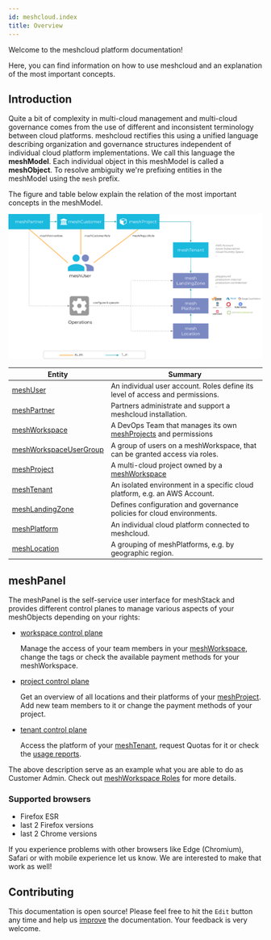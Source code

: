 ```yaml
---
id: meshcloud.index
title: Overview
---
```

Welcome to the meshcloud platform documentation!

Here, you can find information on how to use meshcloud and an explanation of the most important concepts.

## Introduction

Quite a bit of complexity in multi-cloud management and multi-cloud governance comes from the use of different and inconsistent terminology between cloud platforms. meshcloud rectifies this using a unified language describing organization and governance structures independent of individual cloud platform implementations. We call this language the **meshModel**. Each individual object in this meshModel is called a **meshObject**. To resolve ambiguity we're prefixing entities in the meshModel using the `mesh` prefix.

The figure and table below explain the relation of the most important concepts in the meshModel.

![meshModel](assets/meshmodel-simplified.svg)

| Entity                                         | Summary                                                                                   |
| ---------------------------------------------- | ----------------------------------------------------------------------------------------- |
| [meshUser](./meshcloud.profile.md)             | An individual user account. Roles define its level of access and permissions.             |
| [meshPartner](administration.index.md)         | Partners administrate and support a meshcloud installation.                               |
| [meshWorkspace](./meshcloud.workspace.md)        | A DevOps Team that manages its own [meshProjects](./meshcloud.project.md) and permissions |
| [meshWorkspaceUserGroup](./meshcloud.workspace.md)| A group of users on a meshWorkspace, that can be granted access via roles. |
| [meshProject](./meshcloud.project.md)          | A multi-cloud project owned by a [meshWorkspace](./meshcloud.workspace.md)                  |
| [meshTenant](./meshcloud.tenant.md)            | An isolated environment in a specific cloud platform, e.g. an AWS Account.                |
| [meshLandingZone](meshcloud.landing-zones.md)  | Defines configuration and governance policies for cloud environments.                     |
| [meshPlatform](meshcloud.platforms.md) | An individual cloud platform connected to meshcloud.                                      |
| [meshLocation](meshcloud.platforms.md) | A grouping of meshPlatforms, e.g. by geographic region.                                   |


## meshPanel

The meshPanel is the self-service user interface for meshStack and provides different control planes to manage various aspects of your meshObjects depending on your rights:

- [workspace control plane](./meshcloud.workspace.md#managing-your-meshworkspace)

   Manage the access of your team members in your [meshWorkspace](./meshcloud.workspace.md), change the tags or check the available payment methods for your meshWorkspace.

- [project control plane](./meshcloud.project-resources.md#project-control-plane)

   Get an overview of all locations and their platforms of your [meshProject](./meshcloud.project.md). Add new team members to it or change the payment methods of your project.

- [tenant control plane](./meshcloud.project-resources.md#tenant-control-plane)

    Access the platform of your [meshTenant](./meshcloud.tenant.md), request Quotas for it or check the [usage reports](./meshcloud.project-metering.md#tenant-usage-reports).

The above description serve as an example what you are able to do as Customer Admin. Check out [meshWorkspace Roles](./meshcloud.workspace.md#meshworkspace-roles) for more details.

### Supported browsers

- Firefox ESR
- last 2 Firefox versions
- last 2 Chrome versions

If you experience problems with other browsers like Edge (Chromium), Safari or with mobile experience let us know.
We are interested to make that work as well!

## Contributing

This documentation is open source! Please feel free to hit the `Edit` button any time and help us [improve](https://github.com/meshcloud/meshcloud-docs/blob/master/CONTRIBUTING.md) the documentation. Your feedback is very welcome.

